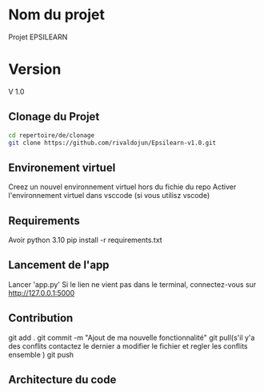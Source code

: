 # Nom du projet
Projet EPSILEARN 

# Version
V 1.0
## Clonage du Projet
```bash
cd repertoire/de/clonage
git clone https://github.com/rivaldojun/Epsilearn-v1.0.git
```

## Environement virtuel
Creez un nouvel environnement virtuel hors du fichie du repo
Activer l'environnement virtuel dans vsccode (si vous utilisz vscode)

## Requirements
Avoir python 3.10
pip install -r requirements.txt

## Lancement de l'app
Lancer 'app.py'
Si le lien ne vient pas dans le terminal, connectez-vous sur http://127.0.0.1:5000

## Contribution
git add .
git commit -m "Ajout de ma nouvelle fonctionnalité"
git pull(s'il y'a des conflits contactez le dernier a modifier le fichier et regler les conflits ensemble )
git push 

## Architecture du code

